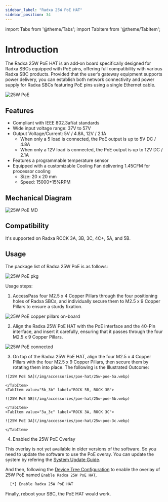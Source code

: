 ```yaml
---
sidebar_label: "Radxa 25W PoE HAT"
sidebar_position: 34
---
```


import Tabs from '@theme/Tabs';
import TabItem from '@theme/TabItem';

# Introduction

The Radxa 25W PoE HAT is an add‑on board specifically designed for Radxa SBCs equipped with PoE pins, offering full compatibility with various Radxa SBC products.
Provided that the user’s gateway equipment supports power delivery,
you can establish both network connectivity and power supply for Radxa SBCs featuring PoE pins using a single Ethernet cable.

![25W PoE](/img/accessories/poe-hat/25w-poe.webp)

## Features

- Compliant with IEEE 802.3af/at standards
- Wide input voltage range: 37V to 57V
- Output Voltage/Current: 5V / 4.8A, 12V / 2.1A
  - When only a 5 load is connected, the PoE output is up to 5V DC / 4.8A
  - When only a 12V load is connected, the PoE output is up to 12V DC / 2.1A
- Features a programmable temperature sensor
- Equipped with a customizable Cooling Fan delivering 1.45CFM for processor cooling
  - Size: 20 x 20 mm
  - Speed: 15000±15%RPM

## Mechanical Diagram

![25W PoE MD](/img/accessories/poe-hat/25w-poe-md.webp)

## Compatibility

It's supported on Radxa ROCK 3A, 3B, 3C, 4C+, 5A, and 5B.

## Usage

The package list of Radxa 25W PoE is as follows:

![25W PoE pkg](/img/accessories/poe-hat/25w-poe-pkg.webp)

Usage steps:

1. AccessPass four M2.5 x 4 Copper Pillars through the four positioning holes of Radxa SBCs, and individually secure them to M2.5 x 9 Copper Pillars to ensure a sturdy fixation.

![25W PoE copper pillars on-board](/img/accessories/poe-hat/copper-pillars-on-board.webp)

2. Align the Radxa 25W PoE HAT with the PoE interface and the 40-Pin interface, and insert it carefully, ensuring that it passes through the four M2.5 x 9 Copper Pillars.

![25W PoE connected](/img/accessories/poe-hat/25w-poe-connected.webp)

3. On top of the Radxa 25W PoE HAT, align the four M2.5 x 4 Copper Pillars with the four M2.5 x 9 Copper Pillars, then secure them by rotating them into place. The following is the Illustrated Outcome:

  <Tabs>
    <TabItem value="5a_4c+" label="ROCK 5A, ROCK 4C+">

    ![25W PoE 5A](/img/accessories/poe-hat/25w-poe-5a.webp)
      
    </TabItem>
    <TabItem value="5b_3b" label="ROCK 5B, ROCK 3B">

    ![25W PoE 5B](/img/accessories/poe-hat/25w-poe-5b.webp)

    </TabItem>
    <TabItem value="3a_3c" label="ROCK 3A, ROCK 3C">

    ![25W PoE 3A](/img/accessories/poe-hat/25w-poe-3c.webp)

    </TabItem>
  </Tabs>

4. Enabled the 25W PoE Overlay

This overlay is not yet available in older versions of the software.
So you need to update the software to use the PoE overay.
You can update the system by refering the [System Update Guide](/radxa-os/rsetup/rsetup-tool#system-update).

And then, following the [Device Tree Configuration](/radxa-os/rsetup/devicetree#how-to-enable-an-overlay) to enable the overlay of 25W PoE named `Enable Radxa 25W PoE HAT`,

```bash
  [*] Enable Radxa 25W PoE HAT
```

Finally, reboot your SBC, the PoE HAT would work.
